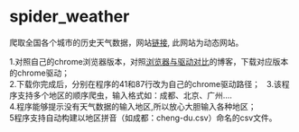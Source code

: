 # spider_weather
爬取全国各个城市的历史天气数据，网站[链接](https://www.aqistudy.cn/historydata/), 此网站为动态网站。                  

1.对照自己的chrome浏览器版本，对照[浏览器与驱动对比](https://blog.csdn.net/huilan_same/article/details/51896672)的博客，下载对应版本的chrome驱动；               
2.下载你完成后，分别在程序的41和87行改为自己的chrome驱动路径；                        
3.该程序支持多个地区的顺序爬虫，输入格式如：成都、北京、广州....         
4.程序能够提示没有天气数据的输入地区,所以放心大胆输入各种地区；        
5程序支持自动构建以地区拼音（如成都：cheng-du.csv）命名的csv文件。       
